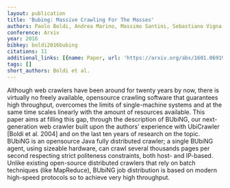 ```yaml
---
layout: publication
title: 'Bubing: Massive Crawling For The Masses'
authors: Paolo Boldi, Andrea Marino, Massimo Santini, Sebastiano Vigna
conference: Arxiv
year: 2016
bibkey: boldi2016bubing
citations: 11
additional_links: [{name: Paper, url: 'https://arxiv.org/abs/1601.06919'}]
tags: []
short_authors: Boldi et al.
---
```

Although web crawlers have been around for twenty years by now, there is
virtually no freely available, opensource crawling software that guarantees
high throughput, overcomes the limits of single-machine systems and at the same
time scales linearly with the amount of resources available. This paper aims at
filling this gap, through the description of BUbiNG, our next-generation web
crawler built upon the authors' experience with UbiCrawler [Boldi et al. 2004]
and on the last ten years of research on the topic. BUbiNG is an opensource
Java fully distributed crawler; a single BUbiNG agent, using sizeable hardware,
can crawl several thousands pages per second respecting strict politeness
constraints, both host- and IP-based. Unlike existing open-source distributed
crawlers that rely on batch techniques (like MapReduce), BUbiNG job
distribution is based on modern high-speed protocols so to achieve very high
throughput.